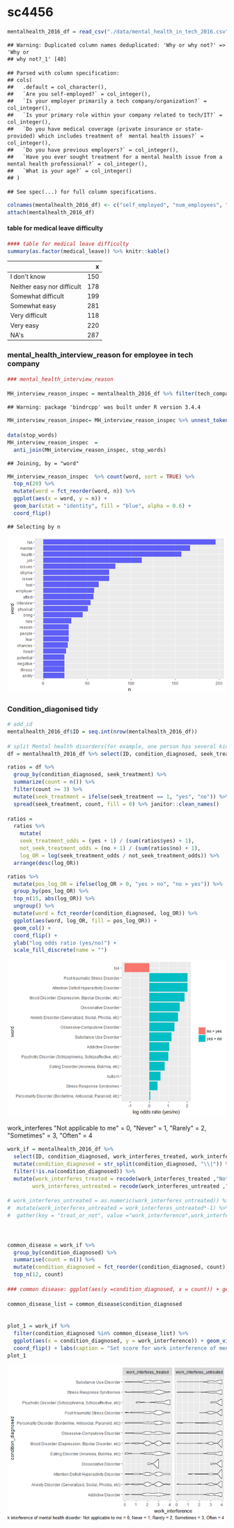 sc4456
================

``` r
mentalhealth_2016_df = read_csv("./data/mental_health_in_tech_2016.csv") 
```

    ## Warning: Duplicated column names deduplicated: 'Why or why not?' => 'Why or
    ## why not?_1' [40]

    ## Parsed with column specification:
    ## cols(
    ##   .default = col_character(),
    ##   `Are you self-employed?` = col_integer(),
    ##   `Is your employer primarily a tech company/organization?` = col_integer(),
    ##   `Is your primary role within your company related to tech/IT?` = col_integer(),
    ##   `Do you have medical coverage (private insurance or state-provided) which includes treatment of  mental health issues?` = col_integer(),
    ##   `Do you have previous employers?` = col_integer(),
    ##   `Have you ever sought treatment for a mental health issue from a mental health professional?` = col_integer(),
    ##   `What is your age?` = col_integer()
    ## )

    ## See spec(...) for full column specifications.

``` r
colnames(mentalhealth_2016_df) <- c("self_employed", "num_employees", "tech_company", "tech_role", "benefits", "care_options", "employer_discussion", "employer_help", "anonymity", "medical_leave", "mental_health_consequences", "physical_health_consequences", "coworkers_discussion", "supervisor_discussion", "mental_vs_physical", "obs_consequence", "medical_coverage", "help_resourcces", "whether_reveal_business_contacts", "reveal_concequences_business_contects", "whether_reveal_coworkers", "reveal_concequences_coworkers", "productivity_affect", "work_time_affected", "preemployers", "preemployers_benefits", "preemployers_care_options", "preemployers_discussion", "preemployer_help", "pre_anonymity", "pre_mental_health_consequences", "pre_physical_health_consequences", "pre_coworkers_discussion", "pre_supervisors_discussion", "pre_mental_vs_physical", "pre_obs_consequence", "physical_health_interview", "physical_health_interview_reason", "mental_health_interview", "mental_health_interview_reason", "career_influence", "coworkers_view", "friends_family_share", "unsupportive_badly_handled", "less_likely_reveal", "family_history", "mental_health_previous", "mental_health_now", "condition_diagnosed", "possible_condition", "professional_diagnosed", "condition_professional_diagnosed", "seek_treatment", "work_interferes_treated", "work_interferes_untreated", "age", "gender", "country_live", "territory_live", "country_work", "territory_work", "work_position_kind", "work_remotely")
attach(mentalhealth_2016_df)
```

#### table for medical leave difficulty

``` r
#### table for medical leave difficulty
summary(as.factor(medical_leave)) %>% knitr::kable() 
```

|                            |    x|
|----------------------------|----:|
| I don't know               |  150|
| Neither easy nor difficult |  178|
| Somewhat difficult         |  199|
| Somewhat easy              |  281|
| Very difficult             |  118|
| Very easy                  |  220|
| NA's                       |  287|

### mental\_health\_interview\_reason for employee in tech company

``` r
### mental_health_interview_reason

MH_interview_reason_inspec = mentalhealth_2016_df %>% filter(tech_company == 1) 
```

    ## Warning: package 'bindrcpp' was built under R version 3.4.4

``` r
MH_interview_reason_inspec= MH_interview_reason_inspec %>% unnest_tokens(word, mental_health_interview_reason)

data(stop_words)
MH_interview_reason_inspec  = 
  anti_join(MH_interview_reason_inspec, stop_words) 
```

    ## Joining, by = "word"

``` r
MH_interview_reason_inspec  %>% count(word, sort = TRUE) %>% 
  top_n(20) %>% 
  mutate(word = fct_reorder(word, n)) %>% 
  ggplot(aes(x = word, y = n)) +
  geom_bar(stat = "identity", fill = "blue", alpha = 0.6) +
  coord_flip()
```

    ## Selecting by n

![](sc4456_files/figure-markdown_github/unnamed-chunk-3-1.png)

### Condition\_diagonised tidy

``` r
# add_id
mentalhealth_2016_df$ID = seq.int(nrow(mentalhealth_2016_df))

# split Mental health disorders(for example, one person has several kinds of MH disorders)
df = mentalhealth_2016_df %>% select(ID, condition_diagnosed, seek_treatment) %>% mutate(condition_diagnosed = str_split(condition_diagnosed, "\\|")) %>% unnest(condition_diagnosed) 
```

``` r
ratios = df %>% 
  group_by(condition_diagnosed, seek_treatment) %>% 
  summarize(count = n()) %>%
  filter(count >= 3) %>% 
  mutate(seek_treatment = ifelse(seek_treatment == 1, "yes", "no")) %>% 
  spread(seek_treatment, count, fill = 0) %>% janitor::clean_names() 

ratios = 
  ratios %>% 
    mutate(
    seek_treatment_odds = (yes + 1) / (sum(ratios$yes) + 1),
    not_seek_treatment_odds = (no + 1) / (sum(ratios$no) + 1), 
    log_OR = log(seek_treatment_odds / not_seek_treatment_odds)) %>% 
  arrange(desc(log_OR))
```

``` r
ratios %>%
  mutate(pos_log_OR = ifelse(log_OR > 0, "yes > no", "no > yes")) %>% 
  group_by(pos_log_OR) %>%
  top_n(15, abs(log_OR)) %>%
  ungroup() %>%
  mutate(word = fct_reorder(condition_diagnosed, log_OR)) %>%
  ggplot(aes(word, log_OR, fill = pos_log_OR)) +
  geom_col() +
  coord_flip() +
  ylab("log odds ratio (yes/no)") +
  scale_fill_discrete(name = "")
```

![](sc4456_files/figure-markdown_github/unnamed-chunk-6-1.png)

work\_interferes "Not applicable to me" = 0, "Never" = 1, "Rarely" = 2, "Sometimes" = 3, "Often" = 4

``` r
work_if = mentalhealth_2016_df %>% 
  select(ID, condition_diagnosed, work_interferes_treated, work_interferes_untreated) %>% 
  mutate(condition_diagnosed = str_split(condition_diagnosed, "\\|")) %>% unnest(condition_diagnosed) %>%    
  filter(!is.na(condition_diagnosed)) %>% 
  mutate(work_interferes_treated = recode(work_interferes_treated ,"Not applicable to me" = 0, "Never" = 1, "Rarely" = 2, "Sometimes" = 3, "Often" = 4),
        work_interferes_untreated = recode(work_interferes_untreated ,"Not applicable to me" = 0, "Never" = 1, "Rarely" = 2, "Sometimes" = 3, "Often" = 4)) %>% gather(key = "treat_or_not", value ="work_interference",work_interferes_treated:work_interferes_untreated)

# work_interferes_untreated = as.numeric(work_interferes_untreated)) %>% 
#  mutate(work_interferes_untreated = work_interferes_untreated*-1) %>% 
#  gather(key = "treat_or_not", value ="work_interference",work_interferes_treated:work_interferes_untreated)



common_disease = work_if %>%
  group_by(condition_diagnosed) %>% 
  summarise(count = n()) %>% 
  mutate(condition_diagnosed = fct_reorder(condition_diagnosed, count)) %>% 
  top_n(12, count) 

### common disease: ggplot(aes(y =condition_diagnosed, x = count)) + geom_path()

common_disease_list = common_disease$condition_diagnosed


plot_1 = work_if %>% 
  filter(condition_diagnosed %in% common_disease_list) %>% 
  ggplot(aes(x = condition_diagnosed, y = work_interference)) + geom_violin() + facet_wrap(~treat_or_not) +
  coord_flip() + labs(caption = "Set score for work interference of mental health disorder: Not applicable to me = 0, Never = 1, Rarely = 2, Sometimes = 3, Often = 4")
plot_1
```

![](sc4456_files/figure-markdown_github/unnamed-chunk-7-1.png)

